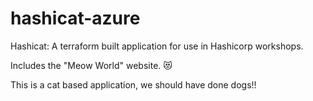 # hashicat-azure
Hashicat: A terraform built application for use in Hashicorp workshops.

Includes the "Meow World" website. 😻

This is a cat based application, we should have done dogs!!